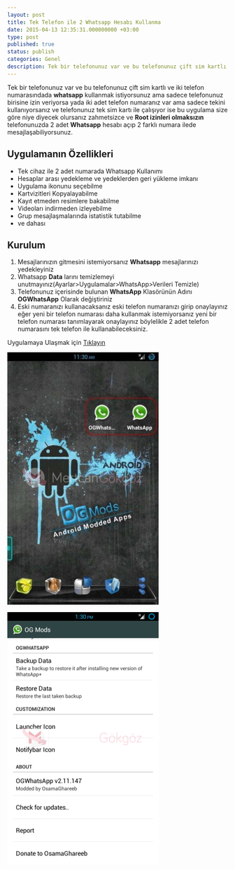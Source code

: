 ```yaml
---
layout: post
title: Tek Telefon ile 2 Whatsapp Hesabı Kullanma
date: 2015-04-13 12:35:31.000000000 +03:00
type: post
published: true
status: publish
categories: Genel
description: Tek bir telefonunuz var ve bu telefonunuz çift sim kartlı ve iki telefon numarasındada whatsapp kullanmak istiyorsunuz ama sadece telefonunuz
---
```

Tek bir telefonunuz var ve bu telefonunuz çift sim kartlı ve iki telefon numarasındada **whatsapp** kullanmak istiyorsunuz ama sadece telefonunuz birisine izin veriyorsa yada iki adet telefon numaranız var ama sadece tekini kullanıyorsanız ve telefonunuz tek sim kartı ile çalışıyor ise bu uygulama size göre niye diyecek olursanız zahmetsizce ve **Root izinleri olmaksızın** telefonunuzda 2 adet **Whatsapp** hesabı açıp 2 farklı numara ilede mesajlaşabiliyorsunuz.

## Uygulamanın Özellikleri

- Tek cihaz ile 2 adet numarada Whatsapp Kullanımı
- Hesaplar arası yedekleme ve yedeklerden geri yükleme imkanı
- Uygulama ikonunu seçebilme
- Kartvizitleri Kopyalayabilme
- Kayıt etmeden resimlere bakabilme
- Videoları indirmeden izleyebilme
- Grup mesajlaşmalarında istatistik tutabilme
- ve dahası

## Kurulum

1. Mesajlarınızın gitmesini istemiyorsanız **Whatsapp** mesajlarınızı yedekleyiniz
2. Whatsapp **Data** larını temizlemeyi unutmayınız(Ayarlar\>Uygulamalar\>WhatsApp\>Verileri Temizle)
3. Telefonunuz içerisinde bulunan **WhatsApp** Klasörünün Adını **OGWhatsApp** Olarak değiştiriniz
4. Eski numaranızı kullanacaksanız eski telefon numaranızı girip onaylayınız eğer yeni bir telefon numarası daha kullanmak istemiyorsanız yeni bir telefon numarası tanımlayarak onaylayınız böylelikle 2 adet telefon numarasını tek telefon ile kullanabileceksiniz.

Uygulamaya Ulaşmak için [Tıklayın](http://ogwhatsapp.en.uptodown.com/android)

![cokluwhatsapp1](/assets/cokluwhatsapp1-e1428706239835.jpg)

![cokluwhatsapp](/assets/cokluwhatsapp-e1428706179610.png)
